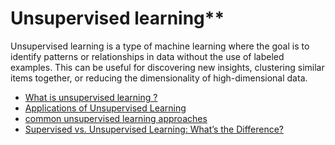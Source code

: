 # Unsupervised learning**

Unsupervised learning is a type of machine learning where the goal is to identify patterns or relationships in data without the use of labeled examples. This can be useful for discovering new insights, clustering similar items together, or reducing the dimensionality of high-dimensional data.

- [What is unsupervised learning ?](https://youtu.be/9oCZw-lNXUI)
- [Applications of Unsupervised Learning](https://thecleverprogrammer.com/2021/04/28/applications-of-unsupervised-learning/)
- [common unsupervised learning approaches](https://towardsdatascience.com/unsupervised-learning-algorithms-cheat-sheet-d391a39de44a)
- [Supervised vs. Unsupervised Learning: What’s the Difference?](https://www.ibm.com/cloud/blog/supervised-vs-unsupervised-learning)

